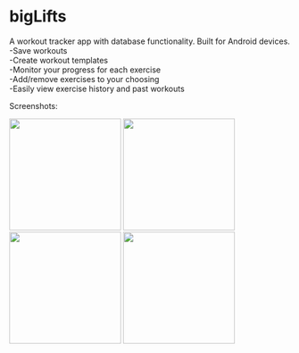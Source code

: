 # bigLifts
A workout tracker app with database functionality. Built for Android devices.
-Save workouts  
-Create workout templates  
-Monitor your progress for each exercise  
-Add/remove exercises to your choosing  
-Easily view exercise history and past workouts  

Screenshots:  

<p float="left">
  <img src="https://github.com/mansatCode/bigLifts-Android-App/blob/master/Screenshots/Summary_page.png?raw=true" width="200" />
  <img src="https://github.com/mansatCode/bigLifts-Android-App/blob/master/Screenshots/Track_workouts.png?raw=true" width="200" />
  <img src="https://github.com/mansatCode/bigLifts-Android-App/blob/master/Screenshots/add_or_delete_exercises.png?raw=true" width="200" /> 
  <img src="https://github.com/mansatCode/bigLifts-Android-App/blob/master/Screenshots/Graph_photo.png?raw=true" width="200" /> 
</p>
